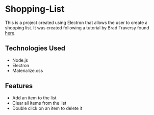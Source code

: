 # Shopping-List

This is a project created using Electron that allows the user to create a shopping list. 
It was created following a tutorial by Brad Traversy found [here](https://www.youtube.com/watch?v=kN1Czs0m1SU&t=2835s).

## Technologies Used
- Node.js
- Electron
- Materialize.css

## Features
- Add an item to the list
- Clear all items from the list
- Double click on an item to delete it